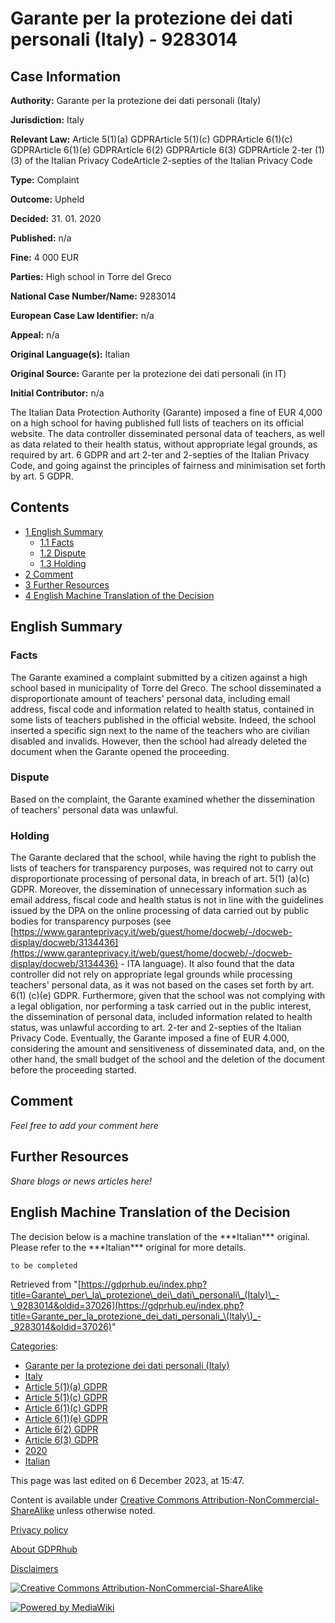 # Garante per la protezione dei dati personali (Italy) - 9283014

## Case Information

**Authority:** Garante per la protezione dei dati personali (Italy)

**Jurisdiction:** Italy

**Relevant Law:** Article 5(1)(a) GDPRArticle 5(1)(c) GDPRArticle 6(1)(c) GDPRArticle 6(1)(e) GDPRArticle 6(2) GDPRArticle 6(3) GDPRArticle 2-ter (1)(3) of the Italian Privacy CodeArticle 2-septies of the Italian Privacy Code

**Type:** Complaint

**Outcome:** Upheld

**Decided:** 31. 01. 2020

**Published:** n/a

**Fine:** 4 000 EUR

**Parties:** High school in Torre del Greco

**National Case Number/Name:** 9283014

**European Case Law Identifier:** n/a

**Appeal:** n/a

**Original Language(s):** Italian

**Original Source:** Garante per la protezione dei dati personali (in IT)

**Initial Contributor:** n/a

The Italian Data Protection Authority (Garante) imposed a fine of EUR 4,000 on a high school for having published full lists of teachers on its official website. The data controller disseminated personal data of teachers, as well as data related to their health status, without appropriate legal grounds, as required by art. 6 GDPR and art 2-ter and 2-septies of the Italian Privacy Code, and going against the principles of fairness and minimisation set forth by art. 5 GDPR.

## Contents

*   [1 English Summary](#English_Summary)
    *   [1.1 Facts](#Facts)
    *   [1.2 Dispute](#Dispute)
    *   [1.3 Holding](#Holding)
*   [2 Comment](#Comment)
*   [3 Further Resources](#Further_Resources)
*   [4 English Machine Translation of the Decision](#English_Machine_Translation_of_the_Decision)

## English Summary

### Facts

The Garante examined a complaint submitted by a citizen against a high school based in municipality of Torre del Greco. The school disseminated a disproportionate amount of teachers' personal data, including email address, fiscal code and information related to health status, contained in some lists of teachers published in the official website. Indeed, the school inserted a specific sign next to the name of the teachers who are civilian disabled and invalids. However, then the school had already deleted the document when the Garante opened the proceeding.

### Dispute

Based on the complaint, the Garante examined whether the dissemination of teachers' personal data was unlawful.

### Holding

The Garante declared that the school, while having the right to publish the lists of teachers for transparency purposes, was required not to carry out disproportionate processing of personal data, in breach of art. 5(1) (a)(c) GDPR. Moreover, the dissemination of unnecessary information such as email address, fiscal code and health status is not in line with the guidelines issued by the DPA on the online processing of data carried out by public bodies for transparency purposes (see [https://www.garanteprivacy.it/web/guest/home/docweb/-/docweb-display/docweb/3134436](https://www.garanteprivacy.it/web/guest/home/docweb/-/docweb-display/docweb/3134436) - ITA language). It also found that the data controller did not rely on appropriate legal grounds while processing teachers' personal data, as it was not based on the cases set forth by art. 6(1) (c)(e) GDPR. Furthermore, given that the school was not complying with a legal obligation, nor performing a task carried out in the public interest, the dissemination of personal data, included information related to health status, was unlawful according to art. 2-ter and 2-septies of the Italian Privacy Code. Eventually, the Garante imposed a fine of EUR 4.000, considering the amount and sensitiveness of disseminated data, and, on the other hand, the small budget of the school and the deletion of the document before the proceeding started.

## Comment

_Feel free to add your comment here_

## Further Resources

_Share blogs or news articles here!_

## English Machine Translation of the Decision

The decision below is a machine translation of the \*\*\*Italian\*\*\* original. Please refer to the \*\*\*Italian\*\*\* original for more details.

```
to be completed

```

Retrieved from "[https://gdprhub.eu/index.php?title=Garante\_per\_la\_protezione\_dei\_dati\_personali\_(Italy)\_-\_9283014&oldid=37026](https://gdprhub.eu/index.php?title=Garante_per_la_protezione_dei_dati_personali_\(Italy\)_-_9283014&oldid=37026)"

[Categories](/index.php?title=Special:Categories "Special:Categories"):

*   [Garante per la protezione dei dati personali (Italy)](/index.php?title=Category:Garante_per_la_protezione_dei_dati_personali_\(Italy\) "Category:Garante per la protezione dei dati personali (Italy)")
*   [Italy](/index.php?title=Category:Italy "Category:Italy")
*   [Article 5(1)(a) GDPR](/index.php?title=Category:Article_5\(1\)\(a\)_GDPR "Category:Article 5(1)(a) GDPR")
*   [Article 5(1)(c) GDPR](/index.php?title=Category:Article_5\(1\)\(c\)_GDPR "Category:Article 5(1)(c) GDPR")
*   [Article 6(1)(c) GDPR](/index.php?title=Category:Article_6\(1\)\(c\)_GDPR "Category:Article 6(1)(c) GDPR")
*   [Article 6(1)(e) GDPR](/index.php?title=Category:Article_6\(1\)\(e\)_GDPR "Category:Article 6(1)(e) GDPR")
*   [Article 6(2) GDPR](/index.php?title=Category:Article_6\(2\)_GDPR "Category:Article 6(2) GDPR")
*   [Article 6(3) GDPR](/index.php?title=Category:Article_6\(3\)_GDPR "Category:Article 6(3) GDPR")
*   [2020](/index.php?title=Category:2020 "Category:2020")
*   [Italian](/index.php?title=Category:Italian "Category:Italian")

This page was last edited on 6 December 2023, at 15:47.

Content is available under [Creative Commons Attribution-NonCommercial-ShareAlike](https://creativecommons.org/licenses/by-nc-sa/4.0/) unless otherwise noted.

[Privacy policy](/index.php?title=GDPRhub:Privacy_policy)

[About GDPRhub](/index.php?title=GDPRhub:About)

[Disclaimers](/index.php?title=GDPRhub:General_disclaimer)

[![Creative Commons Attribution-NonCommercial-ShareAlike](/resources/assets/licenses/cc-by-nc-sa.png)](https://creativecommons.org/licenses/by-nc-sa/4.0/)

[![Powered by MediaWiki](/resources/assets/poweredby_mediawiki_88x31.png)](https://www.mediawiki.org/)